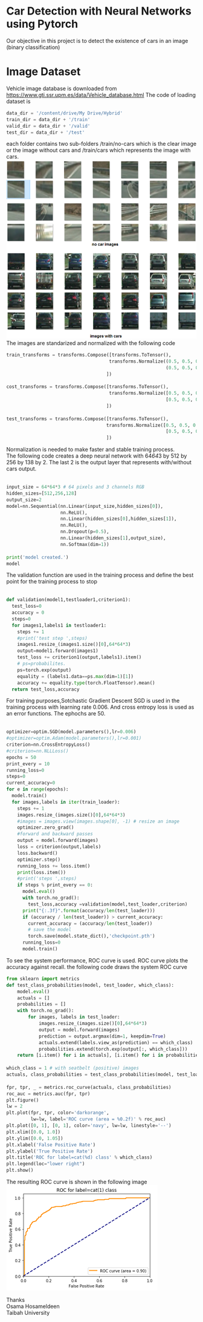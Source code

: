 # Car Detection with Neural Networks using Pytorch
Our objective in this project is to detect the existence of cars in an image (binary classification)  
# Image Dataset
Vehicle image database is downloaded from https://www.gti.ssr.upm.es/data/Vehicle_database.html
The code of loading dataset is 
```python 
data_dir = '/content/drive/My Drive/Hybrid'
train_dir = data_dir + '/train'
valid_dir = data_dir + '/valid'
test_dir = data_dir + '/test'
```
each folder contains two sub-folders /train/no-cars which is the clear image or the image without cars and /train/cars which represents the image with cars. 
![dataset images ](https://github.com/mohandesosama/car_detection/blob/master/report%20images/sample%20dataset%20classes.png)
The images are standarized and normalized with the following code 
```python
train_transforms = transforms.Compose([transforms.ToTensor(),
                                      transforms.Normalize((0.5, 0.5, 0.5), 
                                                           (0.5, 0.5, 0.5))
                                     ])

cost_transforms = transforms.Compose([transforms.ToTensor(),
                                      transforms.Normalize([0.5, 0.5, 0.5], 
                                                           [0.5, 0.5, 0.5])
                                     ])

test_transforms = transforms.Compose([transforms.ToTensor(),
                                     transforms.Normalize([0.5, 0.5, 0.5], 
                                                           [0.5, 0.5, 0.5])
                                     ])
```
Normalization is needed to make faster and stable training process.  
The following code creates a deep neural network with 64*64*3 by 512 by 256 by 138 by 2. The last 2 is the output layer that represents with/without cars output. 
```python 

input_size = 64*64*3 # 64 pixels and 3 channels RGB
hidden_sizes=[512,256,128]
output_size=2
model=nn.Sequential(nn.Linear(input_size,hidden_sizes[0]),
                    nn.ReLU(),
                    nn.Linear(hidden_sizes[0],hidden_sizes[1]),
                    nn.ReLU(),
                    nn.Dropout(p=0.5),
                    nn.Linear(hidden_sizes[1],output_size),
                    nn.Softmax(dim=1))

print('model created.')
model
```
The validation function are used in the training process and define the best point for the training process to stop
```python

def validation(model1,testloader1,criterion1):
  test_loss=0
  accuracy = 0
  steps=0
  for images1,labels1 in testloader1:
    steps += 1
    #print('test step ',steps)
    images1.resize_(images1.size()[0],64*64*3)
    output=model1.forward(images1)
    test_loss += criterion1(output,labels1).item()
    # ps=probabilites. 
    ps=torch.exp(output)
    equality = (labels1.data==ps.max(dim=1)[1])
    accuracy += equality.type(torch.FloatTensor).mean()
  return test_loss,accuracy
  ```
For training purposes,Sotchastic Gradient Descent SGD is used in the training process with learning rate 0.006. And cross entropy loss is used as an error functions. The ephochs are 50. 
```python

optimizer=optim.SGD(model.parameters(),lr=0.006)
#optimizer=optim.Adam(model.parameters(),lr=0.001)
criterion=nn.CrossEntropyLoss()
#criterion=nn.NLLLoss()
epochs = 50
print_every = 10
running_loss=0
steps=0
current_accuracy=0
for e in range(epochs):
  model.train()
  for images,labels in iter(train_loader):
    steps += 1
    images.resize_(images.size()[0],64*64*3)
    #images = images.view(images.shape[0], -1) # resize an image
    optimizer.zero_grad()
    #forward and backward passes
    output = model.forward(images)
    loss = criterion(output,labels)
    loss.backward()
    optimizer.step()
    running_loss += loss.item()
    print(loss.item())
    #print('steps ',steps)
    if steps % print_every == 0:
      model.eval()
      with torch.no_grad():
        test_loss,accuracy =validation(model,test_loader,criterion)
      print("{:.3f}".format(accuracy/len(test_loader)))
      if (accuracy / len(test_loader)) > current_accuracy:
        current_accuracy = (accuracy/len(test_loader))
        # save the model
        torch.save(model.state_dict(),'checkpoint.pth') 
      running_loss=0
      model.train()
```
To see the system performance, ROC curve is used. ROC curve plots the accuracy against recall. the following code draws the system ROC curve
```python
from sklearn import metrics
def test_class_probabilities(model, test_loader, which_class):
    model.eval()
    actuals = []
    probabilities = []
    with torch.no_grad():
        for images, labels in test_loader:
            images.resize_(images.size()[0],64*64*3)
            output = model.forward(images)
            prediction = output.argmax(dim=1, keepdim=True)
            actuals.extend(labels.view_as(prediction) == which_class)
            probabilities.extend(torch.exp(output[:, which_class]))
    return [i.item() for i in actuals], [i.item() for i in probabilities]

which_class = 1 # with seatbelt (positive) images
actuals, class_probabilities = test_class_probabilities(model, test_loader, which_class)

fpr, tpr, _ = metrics.roc_curve(actuals, class_probabilities)
roc_auc = metrics.auc(fpr, tpr)
plt.figure()
lw = 2
plt.plot(fpr, tpr, color='darkorange',
         lw=lw, label='ROC curve (area = %0.2f)' % roc_auc)
plt.plot([0, 1], [0, 1], color='navy', lw=lw, linestyle='--')
plt.xlim([0.0, 1.0])
plt.ylim([0.0, 1.05])
plt.xlabel('False Positive Rate')
plt.ylabel('True Positive Rate')
plt.title('ROC for label=cat(%d) class' % which_class)
plt.legend(loc="lower right")
plt.show()
```
The resulting ROC curve is shown in the following image  
![ROC curve](https://github.com/mohandesosama/car_detection/blob/master/report%20images/ROC%20curve.png)
  
Thanks  
Osama Hosameldeen  
Taibah University
